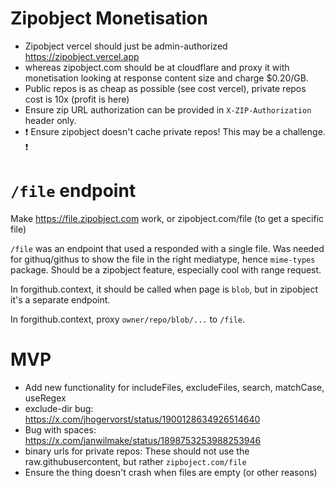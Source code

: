 # Zipobject Monetisation

- Zipobject vercel should just be admin-authorized https://zipobject.vercel.app
- whereas zipobject.com should be at cloudflare and proxy it with monetisation looking at response content size and charge $0.20/GB.
- Public repos is as cheap as possible (see cost vercel), private repos cost is 10x (profit is here)
- Ensure zip URL authorization can be provided in `X-ZIP-Authorization` header only.
- ❗️ Ensure zipobject doesn't cache private repos! This may be a challenge. ❗️

# `/file` endpoint

Make https://file.zipobject.com work, or zipobject.com/file (to get a specific file)

`/file` was an endpoint that used a responded with a single file. Was needed for githuq/githus to show the file in the right mediatype, hence `mime-types` package. Should be a zipobject feature, especially cool with range request.

In forgithub.context, it should be called when page is `blob`, but in zipobject it's a separate endpoint.

In forgithub.context, proxy `owner/repo/blob/...` to `/file`.

# MVP

- Add new functionality for includeFiles, excludeFiles, search, matchCase, useRegex
- exclude-dir bug: https://x.com/jhogervorst/status/1900128634926514640
- Bug with spaces: https://x.com/janwilmake/status/1898753253988253946
- binary urls for private repos: These should not use the raw.githubusercontent, but rather `zipboject.com/file`
- Ensure the thing doesn't crash when files are empty (or other reasons)
